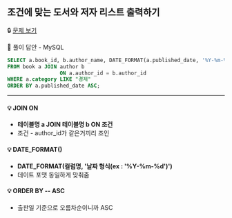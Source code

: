 ## **조건에 맞는 도서와 저자 리스트 출력하기**

🔒 [문제 보기](https://school.programmers.co.kr/learn/courses/30/lessons/144854)

🔑 풀이 답안 - MySQL

```SQL
SELECT a.book_id, b.author_name, DATE_FORMAT(a.published_date, '%Y-%m-%d') AS published_date
FROM book a JOIN author b
                 ON a.author_id = b.author_id
WHERE a.category LIKE "경제"
ORDER BY a.published_date ASC;
```

------

#### 💡 JOIN ON

- **테이블명 a JOIN 테이블명 b ON 조건**
- 조건 - author_id가 같은거끼리 조인

#### 💡 DATE_FORMAT()

- **DATE_FORMAT(컬럼명, '날짜 형식(ex : '%Y-%m-%d')')**
- 데이트 포맷 동일하게 맞춰줌

#### 💡 ORDER BY -- ASC

- 출판일 기준으로 오름차순이니까 ASC